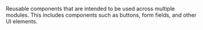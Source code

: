 Reusable components that are intended to be used across multiple modules. This includes components such as buttons, form fields, and other UI elements.
